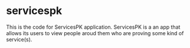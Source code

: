 # servicespk
This is the code for ServicesPK application. ServicesPK is a an app that allows its users to view people aroud them who are proving some kind of service(s).
